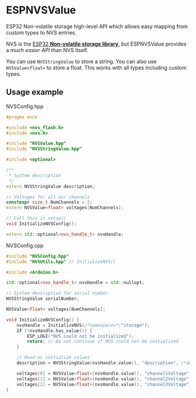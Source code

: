 # ESPNVSValue
ESP32 Non-volatile storage high-level API which allows easy mapping from custom types to NVS entries.

NVS is the [ESP32 **Non-volatile storage library**](https://www.ecosia.org/search?q=esp%20nvs&addon=opensearch), but ESPNVSValue provides a *much easier API* than NVS itself.

You can use `NVSStringValue` to store a string. You can also use `NVSValue<float>` to store a float. This works with all types including custom types.

## Usage example

NVSConfig.hpp
```c++
#pragma once

#include <nvs_flash.h>
#include <nvs.h>

#include "NVSValue.hpp"
#include "NVSStringValue.hpp"

#include <optional>

/**
 * System description
 */
extern NVSStringValue description;

// Voltages for all our channels
constexpr size_t NumChannels = 3;
extern NVSValue<float> voltages[NumChannels];

// Call this in setup()
void InitializeNVSConfig();

extern std::optional<nvs_handle_t> nvsHandle;
```

NVSConfig.cpp
```c++
#include "NVSConfig.hpp"
#include "NVSUtils.hpp" // InitializeNVS()

#include <Arduino.h>

std::optional<nvs_handle_t> nvsHandle = std::nullopt;

// System description for serial number
NVSStringValue serialNumber;

NVSValue<float> voltages[NumChannels];

void InitializeNVSConfig() {
    nvsHandle = InitializeNVS(/*namespace=*/"storage");
    if (!nvsHandle.has_value()) {
        ESP_LOGI("NVS could not be initialized");
        return; // Do not continue if NVS could not be initialized
    }

    // Read or initialize values
    description = NVSStringValue(nvsHandle.value(), "description", /*default=*/"");

    voltages[0] = NVSValue<float>(nvsHandle.value(), "channel1Voltage", /*default=*/0.1f);
    voltages[1] = NVSValue<float>(nvsHandle.value(), "channel2Voltage", /*default=*/0.1f);
    voltages[2] = NVSValue<float>(nvsHandle.value(), "channel3Voltage", /*default=*/0.1f);
}
```
